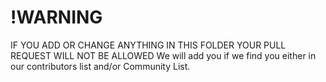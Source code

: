 # !WARNING

IF YOU ADD OR CHANGE ANYTHING IN THIS FOLDER YOUR PULL REQUEST WILL NOT BE ALLOWED
We will add you if we find you either in our contributors list and/or Community List.
